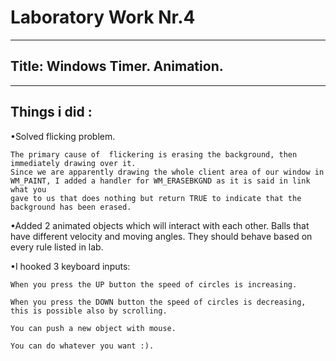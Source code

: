 Laboratory Work Nr.4
====================
--------------------
Title: Windows Timer. Animation.
--------------------
--------------------
Things i did :
--------------------
•Solved flicking problem.

	The primary cause of  flickering is erasing the background, then immediately drawing over it. 
	Since we are apparently drawing the whole client area of our window in 
	WM_PAINT, I added a handler for WM_ERASEBKGND as it is said in link what you 
	gave to us that does nothing but return TRUE to indicate that the background has been erased.

•Added 2 animated objects which will interact with each other. Balls that have different velocity and moving angles. They should behave based on every rule listed in lab.


•I hooked 3 keyboard inputs:

	When you press the UP button the speed of circles is increasing.

	When you press the DOWN button the speed of circles is decreasing, this is possible also by scrolling.

	You can push a new object with mouse.
	
	You can do whatever you want :). 
